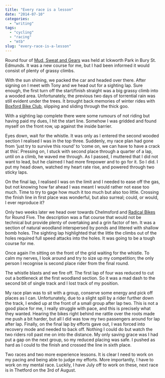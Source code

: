 ```yaml
---
title: "Every race is a lesson"
date: "2014-07-10"
categories:
  - "writing"
tags:
  - "cycling"
  - "racing"
  - "mtb"
slug: "every-race-is-a-lesson"
---
```


Round four of [Mud, Sweat and Gears](https://www.mudsweatgears.co.uk) was held at Ickworth Park in Bury St. Edmunds. It was a new course for me, but I had been informed it would consist of plenty of grassy climbs.

With the sun shining, we packed the car and headed over there. After signing on I meet with Tony and we head out for a sighting lap. Sure enough, the first turn off the start/finish straight was a big grassy climb into a wooded area. Unfortunately, the previous two days of torrential rain was still evident under the trees. It brought back memories of winter rides with [Boxford Bike Club](https://www.boxfordbikeclub.co.uk), slipping and sliding through the thick goo.

With a sighting lap complete there were some rumours of not riding but having paid my dues, I hit the start line. Somehow I was gridded and found myself on the front row, up against the inside barrier.

Eyes down, wait for the whistle.
It was only as I entered the second wooded section I realised I was in the top three. Suddenly, my race plan had gone from ‘just try to survive this round’ to ‘come on, we can have to have a crack at this’. Pressing on, I stuck with second place through a quarter of a lap, until on a climb, he waved me through. As I passed, I muttered that I did not want to lead, but he claimed I had more firepower and to go for it. So I did. I put my head down, watched my heart rate rise, and powered through two sticky laps.

On the final lap, I realised I was on the limit and I needed to ease off the gas, but not knowing how far ahead I was meant I would rather not ease too much. Time to try to gage how much it too much but also too little.
Crossing the finish line in first place was wonderful, but also surreal; could, or would, I ever reproduce it?

Only two weeks later we head over towards Chelmsford and [Radical Bikes](https://radicalbikes.co.uk) for Round Five. The description was a flat course that would not be technical but provide plenty of overtaking and a grin factor of ten. It was a section of natural woodland interspersed by ponds and littered with shallow bomb holes. The sighting lap highlighted that the little the climbs out of the holes required full speed attacks into the holes. It was going to be a tough course for me.

Once again I’m sitting on the front of the grid waiting for the whistle. To calm my nerves, I look around and try to size up my competition; the only person I recognise is second place rider from the final round.

The whistle blasts and we fire off. The first lap of four was reduced to cut out a bottleneck at the first woodland section. So it was a mad dash to the second bit of single track and I lost track of my position.

My race plan was to sit with a group, conserve some energy and pick off places as I can. Unfortunately, due to a slight spill by a rider further down the track, I ended up at the front of a small group after lap two. This is not a good place for me, I really struggle with pace, and this is precisely what they wanted. Hearing the bikes right behind me rattle over the roots made me push a bit harder, but all I did was tow my two passengers around for lap after lap.
Finally, on the final lap by efforts gave out, I was forced into recovery mode and needed to back off. Nothing I could do but watch the two riders roll past me on into the distance. My only saving grace was I had put a gap on the next group, so my reduced placing was safe. I pushed as hard as I could to the finish and crossed the line in sixth place.

Two races and two more experience lessons. It is clear I need to work on my pacing and being able to judge my efforts. More importantly, I have to work on my mental race. Luckily, I have July off to work on these, next race is in Thetford on the 3rd of August.

